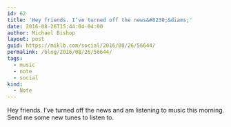 ```yaml
---
id: 62
title: 'Hey friends. I’ve turned off the news&#8230;&diams;'
date: 2016-08-26T15:44:04-04:00
author: Michael Bishop
layout: post
guid: https://miklb.com/social/2016/08/26/56644/
permalink: /blog/2016/08/26/56644/
tags:
  - music
  - note
  - social
kind:
  - Note
---
```

<p>Hey friends. I’ve turned off the news and am listening to music this morning. Send me some new tunes to listen to.</p>
